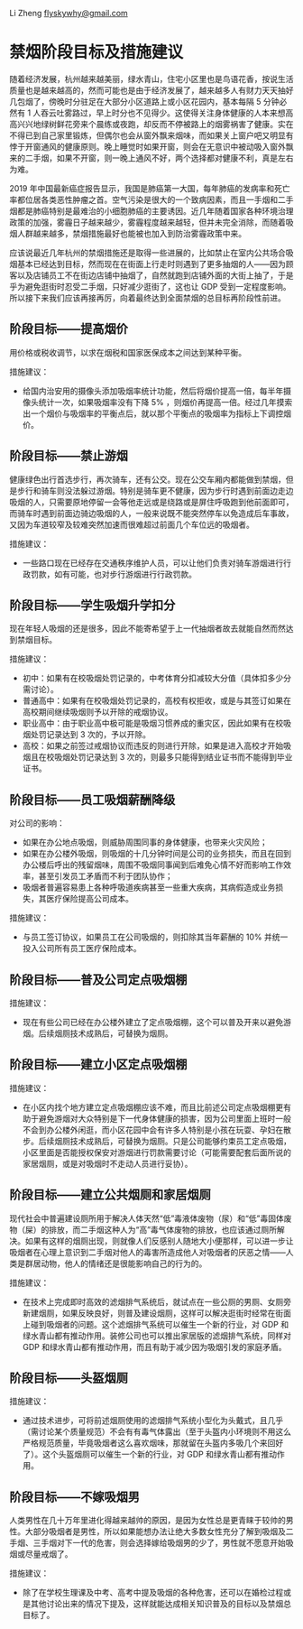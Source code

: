 Li Zheng flyskywhy@gmail.com

# 禁烟阶段目标及措施建议

随着经济发展，杭州越来越美丽，绿水青山，住宅小区里也是鸟语花香，按说生活质量也是越来越高的，然而可能也是由于经济发展了，越来越多人有财力天天抽好几包烟了，傍晚时分驻足在大部分小区道路上或小区花园内，基本每隔 5 分钟必然有 1 人吞云吐雾路过，早上时分也不见得少。这使得关注身体健康的人本来想高高兴兴地绿树鲜花旁来个晨练或夜跑，却反而不停被路上的烟雾祸害了健康。实在不得已到自己家里锻炼，但偶尔也会从窗外飘来烟味，而如果关上窗户吧又明显有悖于开窗通风的健康原则。晚上睡觉时如果开窗，则会在无意识中被动吸入窗外飘来的二手烟，如果不开窗，则一晚上通风不好，两个选择都对健康不利，真是左右为难。

2019 年中国最新癌症报告显示，我国是肺癌第一大国，每年肺癌的发病率和死亡率都位居各类恶性肿瘤之首。空气污染是很大的一个致病因素，而且一手烟和二手烟都是肺癌特别是最难治的小细胞肺癌的主要诱因。近几年随着国家各种环境治理政策的加强，雾霾日子越来越少，雾霾程度越来越轻，但并未完全消除，而随着吸烟人群越来越多，禁烟措施最好也能被也加入到防治雾霾政策中来。

应该说最近几年杭州的禁烟措施还是取得一些进展的，比如禁止在室内公共场合吸烟基本已经达到目标，然而现在在街面上行走时则遇到了更多抽烟的人——因为顾客以及店铺员工不在街边店铺中抽烟了，自然就跑到店铺外面的大街上抽了，于是乎为避免逛街时忍受二手烟，只好减少逛街了，这也让 GDP 受到一定程度影响。所以接下来我们应该再接再厉，向着最终达到全面禁烟的总目标再阶段性前进。

## 阶段目标——提高烟价
用价格或税收调节，以求在烟税和国家医保成本之间达到某种平衡。

措施建议：

* 给国内治安用的摄像头添加吸烟率统计功能，然后将烟价提高一倍，每半年摄像头统计一次，如果吸烟率没有下降 5% ，则烟价再提高一倍。经过几年摸索出一个烟价与吸烟率的平衡点后，就以那个平衡点的吸烟率为指标上下调控烟价。

## 阶段目标——禁止游烟
健康绿色出行首选步行，再次骑车，还有公交。现在公交车厢内都能做到禁烟，但是步行和骑车则没法躲过游烟。特别是骑车更不健康，因为步行时遇到前面边走边吸烟的人，只需要原地停留一会等他走远或是绕路或是屏住呼吸跑到他前面即可，而骑车时遇到前面边骑边吸烟的人，一般来说既不能突然停车以免造成后车事故，又因为车道较窄及较难突然加速而很难超过前面几个车位远的吸烟者。

措施建议：

* 一些路口现在已经存在交通秩序维护人员，可以让他们负责对骑车游烟进行行政罚款，如有可能，也对步行游烟进行行政罚款。

## 阶段目标——学生吸烟升学扣分
现在年轻人吸烟的还是很多，因此不能寄希望于上一代抽烟者故去就能自然而然达到禁烟目标。

措施建议：

* 初中：如果有在校吸烟处罚记录的，中考体育分扣减较大分值（具体扣多少分需讨论）。
* 普通高中：如果有在校吸烟处罚记录的，高校有权拒收，或是与其签订如果在高校期间继续吸烟则予以开除的戒烟协议。
* 职业高中：由于职业高中极可能是吸烟习惯养成的重灾区，因此如果有在校吸烟处罚记录达到 3 次的，予以开除。
* 高校：如果之前签过戒烟协议而违反的则进行开除，如果是进入高校才开始吸烟且在校吸烟处罚记录达到 3 次的，则最多只能得到结业证书而不能得到毕业证书。

## 阶段目标——员工吸烟薪酬降级
对公司的影响：

* 如果在办公地点吸烟，则威胁周围同事的身体健康，也带来火灾风险；
* 如果在办公楼外吸烟，则吸烟的十几分钟时间是公司的业务损失，而且在回到办公楼后呼出的残留烟味，周围不吸烟同事闻到后难免心情不好而影响工作效率，甚至引发员工矛盾而不利于团队协作；
* 吸烟者普遍容易患上各种呼吸道疾病甚至一些重大疾病，其病假造成业务损失，其医疗保险提高公司成本。

措施建议：

* 与员工签订协议，如果员工在公司吸烟的，则扣除其当年薪酬的 10% 并统一投入公司所有员工医疗保险成本。

## 阶段目标——普及公司定点吸烟棚
措施建议：

* 现在有些公司已经在办公楼外建立了定点吸烟棚，这个可以普及开来以避免游烟。后续烟厕技术成熟后，可替换为烟厕。

## 阶段目标——建立小区定点吸烟棚
措施建议：

* 在小区内找个地方建立定点吸烟棚应该不难，而且比前述公司定点吸烟棚更有助于避免游烟对大众特别是下一代身体健康的损害，因为公司里面上班时一般不会到办公楼外闲逛，而小区花园中会有许多人特别是小孩在玩耍、孕妇在散步。后续烟厕技术成熟后，可替换为烟厕。只是公司能够约束员工定点吸烟，小区里面是否能授权保安对游烟进行罚款需要讨论（可能需要配套后面所说的家居烟厕，或是对吸烟时不走动人员进行妥协）。

## 阶段目标——建立公共烟厕和家居烟厕
现代社会中普遍建设厕所用于解决人体天然“低”毒液体废物（尿）和“低”毒固体废物（屎）的排放，而二手烟这种人为“高”毒气体废物的排放，也应该通过厕所解决。如果有这样的烟厕出现，则就像人们反感别人随地大小便那样，可以进一步让吸烟者在心理上意识到二手烟对他人的毒害所造成他人对吸烟者的厌恶之情——人类是群居动物，他人的情绪还是很能影响自己的行为的。

措施建议：

* 在技术上完成即时高效的滤烟排气系统后，就试点在一些公厕的男厕、女厕旁新建烟厕，如果反映良好，则普及建设烟厕，这样可以解决逛街时经常在街面上碰到吸烟者的问题。这个滤烟排气系统可以催生一个新的行业，对 GDP 和绿水青山都有推动作用。装修公司也可以推出家居版的滤烟排气系统，同样对 GDP 和绿水青山都有推动作用，而且有助于减少因为吸烟引发的家庭矛盾。

## 阶段目标——头盔烟厕
措施建议：

* 通过技术进步，可将前述烟厕使用的滤烟排气系统小型化为头戴式，且几乎（需讨论某个质量规范）不会有有毒气体露出（至于头盔内小环境则不用这么严格规范质量，毕竟吸烟者这么喜欢烟味，那就留在头盔内多吸几个来回好了）。这个头盔烟厕可以催生一个新的行业，对 GDP 和绿水青山都有推动作用。

## 阶段目标——不嫁吸烟男
人类男性在几十万年里进化得越来越帅的原因，是因为女性总是更青睐于较帅的男性。大部分吸烟者是男性，所以如果能想办法让绝大多数女性充分了解到吸烟及二手烟、三手烟对下一代的危害，则会选择嫁给吸烟男的少了，男性就不愿意开始吸烟或尽量戒烟了。

措施建议：

* 除了在学校生理课及中考、高考中提及吸烟的各种危害，还可以在婚检过程或是其他讨论出来的情况下提及，这样就能达成相关知识普及的目标以及禁烟总目标了。
